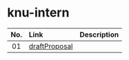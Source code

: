 # knu-intern

| No.| Link | Description |
|:--:|:--|:--|
| 01 | [draftProposal](./draftProposal)               |  |
